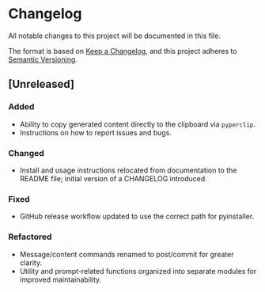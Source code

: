 # Changelog

All notable changes to this project will be documented in this file.

The format is based on [Keep a Changelog](https://keepachangelog.com/en/1.0.0/),
and this project adheres to [Semantic Versioning](https://semver.org/spec/v2.0.0.html).

## [Unreleased]

### Added

- Ability to copy generated content directly to the clipboard via `pyperclip`.
- Instructions on how to report issues and bugs.

### Changed

- Install and usage instructions relocated from documentation to the README file; initial version of a CHANGELOG introduced.

### Fixed

- GitHub release workflow updated to use the correct path for pyinstaller.

### Refactored

- Message/content commands renamed to post/commit for greater clarity.
- Utility and prompt-related functions organized into separate modules for improved maintainability.
